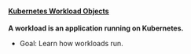 #### [Kubernetes Workload Objects]()
**A workload is an application running on Kubernetes.**
- Goal: Learn how workloads run.
